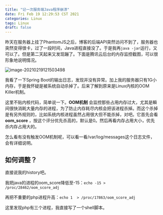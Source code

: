 ```yaml
---
title: "记一次服务端Java程序崩溃"
date: Fri Feb 19 12:29:53 CST 2021
categories: Linux
tags: Linux
draft: false
---
```


昨天在服务器上挂了PhantomJS之后，博客的后端API突然访问不到了，服务器也突然变得很卡，过了一段时间，Java进程直接没了。于是我再`java -jar`运行，又可以了。但是第二天起来又发现蹦了。下面是腾讯云后台的内存监控截图，可以很形象地说明情况。

![image-20210219121503498](https://image-1301164990.cos.ap-shanghai.myqcloud.com/img/20210219121503.png)

我看了一下Spring Boot的输出日志，发现并没有异常。加上我的服务器只有1G小内存，于是我怀疑是被系统自动杀掉了。后来了解到原来是Linux内核的OOM Killer机制。



这里不贴内核代码，简单说一下。**OOM机制** 会监控那些占用内存过大，尤其是瞬间很快消耗大量内存的进程，为了防止内存耗尽内核会把该进程杀掉。而这个杀掉是有另外规则的，比如系统内核进程虽然占用很大但不能杀掉，对吧。它首先会看 **oom_score** ，按这个评分优先杀高的，默认是0。然后再看内存占用大小，优先杀内存占用大的。



怎么看有没有触发OOM机制呢，可以看一看/var/log/messages这个日志文件，会有详细说明。



## 如何调整？

直接说我的history吧。

我把java的进程的oom_score降低至-15：`echo -15 > /proc/28462/oom_score_adj`

再把不重要的php进程升高：`echo 1  > /proc/17863/oom_score_adj`

这里发现php有三个进程，我直接写了一个shell脚本。


